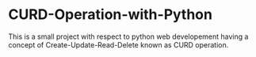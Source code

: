 # CURD-Operation-with-Python

This is a small project with respect to python web developement having a concept of Create-Update-Read-Delete known as CURD operation.
